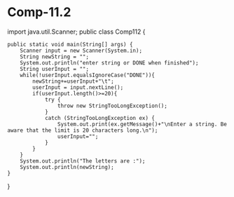 # Comp-11.2


import java.util.Scanner;
public class Comp112 {

    public static void main(String[] args) {
        Scanner input = new Scanner(System.in);
		String newString = "";
		System.out.println("enter string or DONE when finished");
		String userInput = "";
		while(!userInput.equalsIgnoreCase("DONE")){
			newString+=userInput+"\t";
			userInput = input.nextLine();
			if(userInput.length()>=20){
				try {
					throw new StringTooLongException();
				}
				catch (StringTooLongException ex) {
					System.out.print(ex.getMessage()+"\nEnter a string. Be aware that the limit is 20 characters long.\n");
					userInput="";
				}
			}
		}
		System.out.println("The letters are :");
		System.out.println(newString);
	}
}
